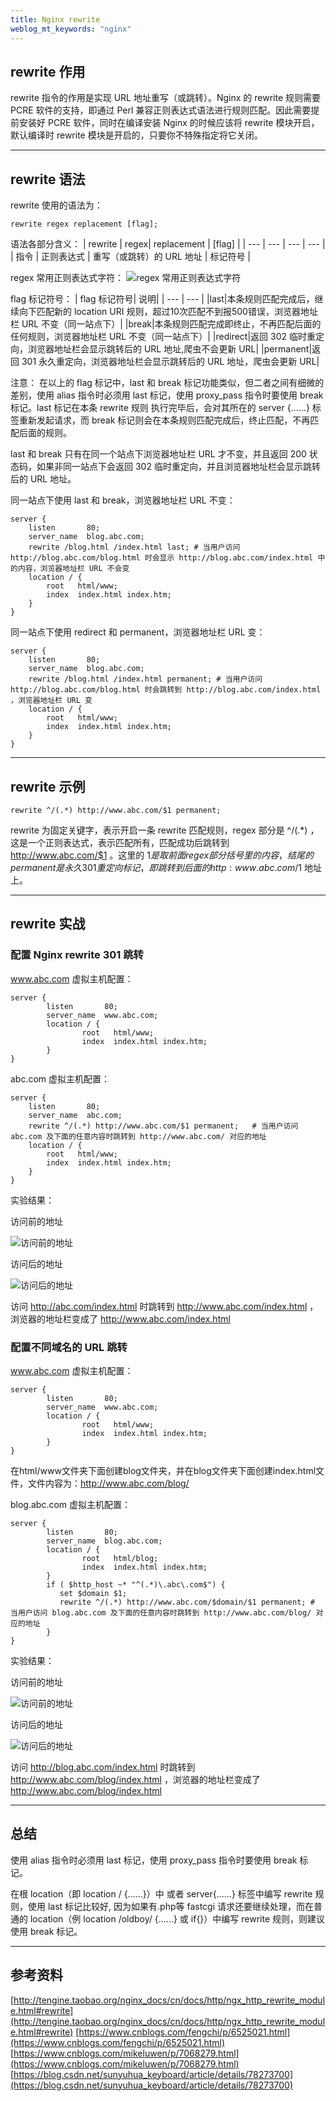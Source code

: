 ```yaml
---
title: Nginx rewrite 
weblog_mt_keywords: "nginx"
---
```


## rewrite 作用

rewrite 指令的作用是实现 URL 地址重写（或跳转）。Nginx 的 rewrite 规则需要 PCRE 软件的支持，即通过 Perl 兼容正则表达式语法进行规则匹配。因此需要提前安装好 PCRE 软件，同时在编译安装 Nginx 的时候应该将 rewrite 模块开启，默认编译时 rewrite 模块是开启的，只要你不特殊指定将它关闭。

----------

## rewrite 语法

rewrite 使用的语法为：

``` vim
rewrite regex replacement [flag];
```
语法各部分含义：
| rewrite | regex| replacement | [flag] |
| --- | --- | --- | --- |
| 指令 | 正则表达式 | 重写（或跳转）的 URL 地址 | 标记符号 |

regex 常用正则表达式字符：
![regex 常用正则表达式字符](https://www.github.com/wss434631143/xiaoshujiang/raw/master/img/20181119/1542620548792.png)

flag 标记符号：
| flag 标记符号| 说明|
| --- | --- |
|last|本条规则匹配完成后，继续向下匹配新的 location URI 规则，超过10次匹配不到报500错误，浏览器地址栏 URL 不变（同一站点下）|
|break|本条规则匹配完成即终止，不再匹配后面的任何规则，浏览器地址栏 URL 不变（同一站点下）|
|redirect|返回 302 临时重定向，浏览器地址栏会显示跳转后的 URL 地址,爬虫不会更新 URL|
|permanent|返回 301 永久重定向，浏览器地址栏会显示跳转后的 URL 地址，爬虫会更新 URL|

注意：
在以上的 flag 标记中，last 和 break 标记功能类似，但二者之间有细微的差别，使用 alias 指令时必须用 last 标记，使用 proxy_pass 指令时要使用 break 标记。last 标记在本条 rewrite 规则 执行完毕后，会对其所在的 server {......} 标签重新发起请求，而 break 标记则会在本条规则匹配完成后，终止匹配，不再匹配后面的规则。

last 和 break 只有在同一个站点下浏览器地址栏 URL 才不变，并且返回 200 状态码，如果非同一站点下会返回 302 临时重定向，并且浏览器地址栏会显示跳转后的 URL 地址。


同一站点下使用 last 和 break，浏览器地址栏 URL 不变：
``` vim
server {
    listen       80;
    server_name  blog.abc.com;
    rewrite /blog.html /index.html last; # 当用户访问 http://blog.abc.com/blog.html 时会显示 http://blog.abc.com/index.html 中的内容，浏览器地址栏 URL 不会变
    location / {
        root   html/www;
        index  index.html index.htm;
    }
}
```
同一站点下使用 redirect 和 permanent，浏览器地址栏 URL 变：

``` vim
server {
    listen       80;
    server_name  blog.abc.com;
    rewrite /blog.html /index.html permanent; # 当用户访问 http://blog.abc.com/blog.html 时会跳转到 http://blog.abc.com/index.html ，浏览器地址栏 URL 变
    location / {
        root   html/www;
        index  index.html index.htm;
    }
}
```

----------


## rewrite 示例

``` vim
rewrite ^/(.*) http://www.abc.com/$1 permanent;
```

rewrite 为固定关键字，表示开启一条 rewrite 匹配规则，regex 部分是 ^/(.*) ，这是一个正则表达式，表示匹配所有，匹配成功后跳转到 http://www.abc.com/$1 。这里的 $1 是取前面 regex 部分括号里的内容，结尾的 permanent 是永久 301 重定向标记，即跳转到后面的 http:www.abc.com/$1 地址上。


----------


## rewrite 实战

### 配置 Nginx rewrite 301 跳转

www.abc.com 虚拟主机配置：

``` vim
server {
        listen       80;
        server_name  www.abc.com;
        location / {
                root   html/www;
                index  index.html index.htm;
        }
}
```

abc.com 虚拟主机配置：

``` vim
server {
    listen       80;
    server_name  abc.com;
    rewrite ^/(.*) http://www.abc.com/$1 permanent;   # 当用户访问 abc.com 及下面的任意内容时跳转到 http://www.abc.com/ 对应的地址
    location / {
        root   html/www;
        index  index.html index.htm;
    }
}
```

实验结果：

访问前的地址

![访问前的地址](https://www.github.com/wss434631143/xiaoshujiang/raw/master/img/20181119/1542620615107.png)

访问后的地址

![访问后的地址](https://www.github.com/wss434631143/xiaoshujiang/raw/master/img/20181119/1542620651923.png)

访问 http://abc.com/index.html 时跳转到 http://www.abc.com/index.html ，浏览器的地址栏变成了 http://www.abc.com/index.html

### 配置不同域名的 URL 跳转

www.abc.com 虚拟主机配置：

``` vim
server {
        listen       80;
        server_name  www.abc.com;
        location / {
                root   html/www;
                index  index.html index.htm;
        }
}
```

在html/www文件夹下面创建blog文件夹，并在blog文件夹下面创建index.html文件，文件内容为：http://www.abc.com/blog/ 

blog.abc.com 虚拟主机配置：

``` vim
server {
        listen       80;
        server_name  blog.abc.com;
        location / {
                root   html/blog;
                index  index.html index.htm;
        }
        if ( $http_host ~* "^(.*)\.abc\.com$") {
           set $domain $1;
           rewrite ^/(.*) http://www.abc.com/$domain/$1 permanent; # 当用户访问 blog.abc.com 及下面的任意内容时跳转到 http://www.abc.com/blog/ 对应的地址
        }
}
```

实验结果：

访问前的地址

![访问前的地址](https://www.github.com/wss434631143/xiaoshujiang/raw/master/img/20181119/1542620700354.png)

访问后的地址

![访问后的地址](https://www.github.com/wss434631143/xiaoshujiang/raw/master/img/20181119/1542620737574.png)

访问 http://blog.abc.com/index.html 时跳转到 http://www.abc.com/blog/index.html ，浏览器的地址栏变成了 http://www.abc.com/blog/index.html


----------


## 总结

使用 alias 指令时必须用 last 标记，使用 proxy_pass 指令时要使用 break 标记。

在根 location（即 location / {......}）中 或者 server{......} 标签中编写 rewrite 规则，使用 last 标记比较好, 因为如果有.php等 fastcgi 请求还要继续处理，而在普通的 location（例 location /oldboy/ {......} 或 if{}）中编写 rewrite 规则，则建议使用 break 标记。


----------


## 参考资料

[http://tengine.taobao.org/nginx_docs/cn/docs/http/ngx_http_rewrite_module.html#rewrite](http://tengine.taobao.org/nginx_docs/cn/docs/http/ngx_http_rewrite_module.html#rewrite)
[https://www.cnblogs.com/fengchi/p/6525021.html](https://www.cnblogs.com/fengchi/p/6525021.html)
[https://www.cnblogs.com/mikeluwen/p/7068279.html](https://www.cnblogs.com/mikeluwen/p/7068279.html)
[https://blog.csdn.net/sunyuhua_keyboard/article/details/78273700](https://blog.csdn.net/sunyuhua_keyboard/article/details/78273700)